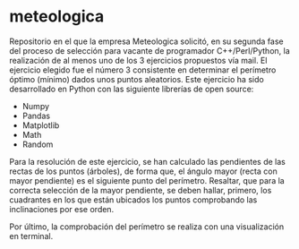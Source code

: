 # meteologica
Repositorio en el que la empresa Meteologica solicitó, en su segunda fase del proceso de selección para vacante de programador C++/Perl/Python, la realización de al menos uno de los 3 ejercicios propuestos vía mail. El ejercicio elegido fue el número 3 consistente en determinar el perímetro óptimo (mínimo) dados unos puntos aleatorios. Este ejercicio ha sido desarrollado en Python con las siguiente librerías de open source:
 - Numpy
 - Pandas
 - Matplotlib
 - Math
 - Random
 
Para la resolución de este ejercicio, se han calculado las pendientes de las rectas de los puntos (árboles), de forma que, el ángulo mayor (recta con mayor pendiente) es el siguiente punto del perímetro. Resaltar, que para la correcta selección de la mayor pendiente, se deben hallar, primero, los cuadrantes en los que están ubicados los puntos comprobando las inclinaciones por ese orden.

Por último, la comprobación del perímetro se realiza con una visualización en terminal.
